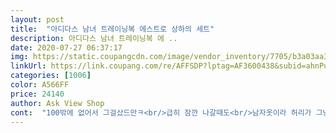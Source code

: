 ```yaml
---
layout: post 
title:  "아디다스 남녀 트레이닝복 에스트로 상하의 세트" 
description: 아디다스 남녀 트레이닝복 에 ..
date: 2020-07-27 06:37:17 
img: https://static.coupangcdn.com/image/vendor_inventory/7705/b3a03aa376f9cf7f9e3350891a564b6347ccb8d081bf2a14df560497bfee.jpg 
linkUrl: https://link.coupang.com/re/AFFSDP?lptag=AF3600438&subid=ahnPublicAsk&pageKey=1407071949&itemId=2442801477&vendorItemId=71029097530&traceid=V0-113-303096dda52bc218 
categories: [1006] 
color: A566FF 
price: 24140 
author: Ask View Shop 
cont:  "100밖에 없어서 그걸샀드만ㅋ<br/>급히 잠깐 나갈때도<br/>남자옷이라 허리가 그냥 긴<br/>느므 먼<br/>맘에쏙들어서 좋긴한데<br/>바지또한 그냥 긴<br/>별하나 뺐답니당<br/>싸이즈가;;<br/>옷 디자인은  맘에 드는데  너무너무  얇네요 ㅠㅠ 딸아이가  못 입겟다고 하네요  바지는 속이 훤히 비치네요 ㅠ<br/>옷 시원하고 깔끔<br/>옷은 션하니 막입기도 좋고<br/>옷이 너무 시원하고<br/>울 공주가 넘 좋아하네요^^<br/>이옷은 오버핏이랑은 거리가<br/>접어서 입긴하는데 많이 불편해서<br/>좋네요<br/>질괜찮네요<br/>" 
---
```

